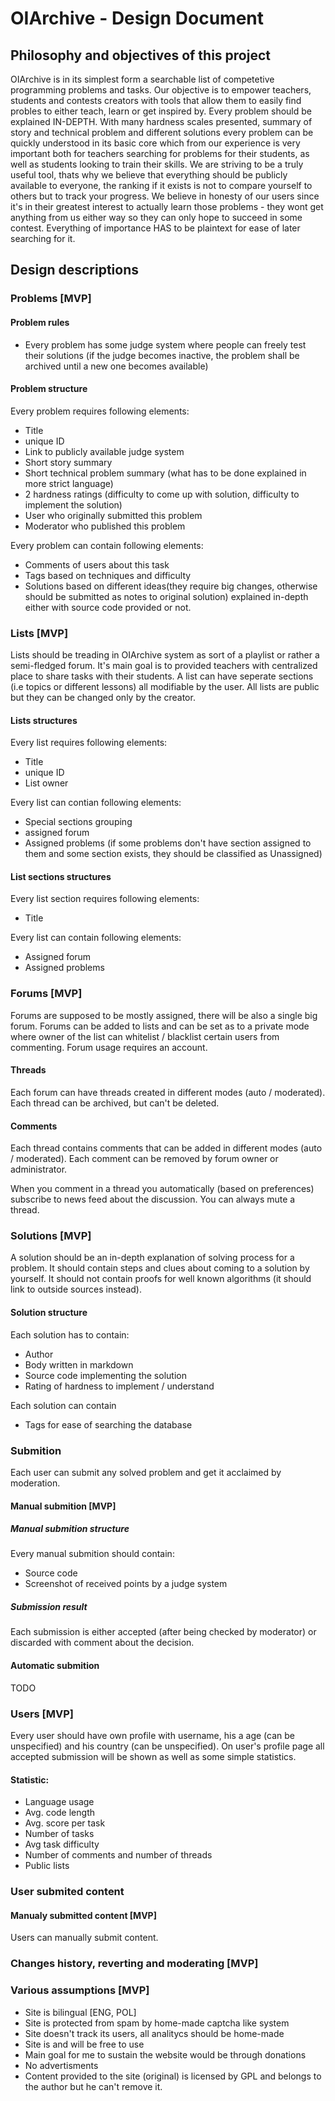 # OIArchive - Design Document

## Philosophy and objectives of this project

OIArchive is in its simplest form a searchable list of competetive programming problems and tasks. Our objective is to empower teachers, students and contests creators with tools that allow them to easily find probles to either teach, learn or get inspired by. Every problem should be explained IN-DEPTH. With many hardness scales presented, summary of story and technical problem and different solutions every problem can be quickly understood in its basic core which from our experience is very important both for teachers searching for problems for their students, as well as students looking to train their skills. We are striving to be a truly useful tool, thats why we believe that everything should be publicly available to everyone, the ranking if it exists is not to compare yourself to others but to track your progress. We believe in honesty of our users since it's in their greatest interest to actually learn those problems - they wont get anything from us either way so they can only hope to succeed in some contest. Everything of importance HAS to be plaintext for ease of later searching for it.

## Design descriptions

### Problems [MVP]

#### Problem rules
* Every problem has some judge system where people can freely test their solutions (if the judge becomes inactive, the problem shall be archived until a new one becomes available)

#### Problem structure
Every problem requires following elements:

* Title
* unique ID
* Link to publicly available judge system
* Short story summary
* Short technical problem summary (what has to be done explained in more strict language)
* 2 hardness ratings (difficulty to come up with solution, difficulty to implement the solution)
* User who originally submitted this problem
* Moderator who published this problem

Every problem can contain following elements:

* Comments of users about this task
* Tags based on techniques and difficulty
* Solutions based on different ideas(they require big changes, otherwise should be submitted as notes to original solution) explained in-depth either with source code provided or not.

### Lists [MVP]

Lists should be treading in OIArchive system as sort of a playlist or rather a semi-fledged forum. It's main goal is to provided teachers with centralized place to share tasks with their students. A list can have seperate sections (i.e topics or different lessons) all modifiable by the user. All lists are public but they can be changed only by the creator.

#### Lists structures

Every list requires following elements:

* Title
* unique ID
* List owner

Every list can contian following elements:

* Special sections grouping
* assigned forum
* Assigned problems (if some problems don't have section assigned to them and some section exists, they should be classified as Unassigned)


#### List sections structures
Every list section requires following elements:

* Title

Every list can contain following elements:

* Assigned forum
* Assigned problems


### Forums [MVP]

Forums are supposed to be mostly assigned, there will be also a single big forum. Forums can be added to lists and can be set as to a private mode where owner of the list can whitelist / blacklist certain users from commenting. Forum usage requires an account.

#### Threads

Each forum can have threads created in different modes (auto / moderated). Each thread can be archived, but can't be deleted.

#### Comments

Each thread contains comments that can be added in different modes (auto / moderated). Each comment can be removed by forum owner or administrator.

When you comment in a thread you automatically (based on preferences) subscribe to news feed about the discussion. You can always mute a thread.

### Solutions [MVP]

A solution should be an in-depth explanation of solving process for a problem. It should contain steps and clues about coming to a solution by yourself. It should not contain proofs for well known algorithms (it should link to outside sources instead).


#### Solution structure
Each solution has to contain:

* Author
* Body written in markdown
* Source code implementing the solution
* Rating of hardness to implement / understand

Each solution can contain

* Tags for ease of searching the database

### Submition

Each user can submit any solved problem and get it acclaimed by moderation.

#### Manual submition [MVP]

##### Manual submition structure

Every manual submition should contain:

* Source code
* Screenshot of received points by a judge system

##### Submission result

Each submission is either accepted (after being checked by moderator) or discarded with comment about the decision.

#### Automatic submition

TODO

### Users [MVP]

Every user should have own profile with username, his a age (can be unspecified) and his country (can be unspecified).
On user's profile page all accepted submission will be shown as well as some simple statistics.

#### Statistic:

* Language usage
* Avg. code length
* Avg. score per task
* Number of tasks
* Avg task difficulty
* Number of comments and number of threads
* Public lists

### User submited content
#### Manualy submitted content [MVP]

Users can manually submit content.

### Changes history, reverting and moderating [MVP]



### Various assumptions [MVP]

* Site is bilingual [ENG, POL]
* Site is protected from spam by home-made captcha like system
* Site doesn't track its users, all analitycs should be home-made
* Site is and will be free to use
* Main goal for me to sustain the website would be through donations
* No advertisments
* Content provided to the site (original) is licensed by GPL and belongs to the author but he can't remove it.
